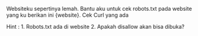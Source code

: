 Websiteku sepertinya lemah. Bantu aku untuk cek robots.txt pada website yang ku berikan ini {website}. Cek Curl yang ada 

Hint : 1. Robots.txt ada di website
       2. Apakah disallow akan bisa dibuka?